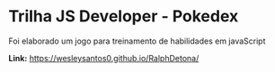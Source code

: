 # Trilha JS Developer - Pokedex
Foi elaborado um jogo para treinamento de habilidades em javaScript

**Link:**  https://wesleysantos0.github.io/RalphDetona/
